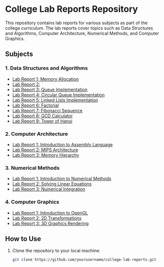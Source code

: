 # College Lab Reports Repository

This repository contains lab reports for various subjects as part of the college curriculum. The lab reports cover topics such as Data Structures and Algorithms, Computer Architecture, Numerical Methods, and Computer Graphics.

## Subjects

### 1. Data Structures and Algorithms

- [Lab Report 1: Memory Allocation](./DSA/Lab1.cpp)
- [Lab Report 2: ](./DSA/Lab2.cpp)
- [Lab Report 3: Queue Implementation](./DSA/Lab3.cpp)
- [Lab Report 4: Circular Queue Implementation](./DSA/Lab4.cpp)
- [Lab Report 5: Linked Lists Implementation](./DSA/Lab5.cpp)
- [Lab Report 6: Factorial](./DSA/Lab6.cpp)
- [Lab Report 7: Fibonacci Sequence](./DSA/Lab7.cpp)
- [Lab Report 8: GCD Calculator](./DSA/Lab8.cpp)
- [Lab Report 9: Tower of Hanoi](./DSA/Lab9.cpp)

### 2. Computer Architecture

- [Lab Report 1: Introduction to Assembly Language](./computer_architecture/lab1_assembly_intro.pdf)
- [Lab Report 2: MIPS Architecture](./computer_architecture/lab2_mips_architecture.pdf)
- [Lab Report 3: Memory Hierarchy](./computer_architecture/lab3_memory_hierarchy.pdf)

### 3. Numerical Methods

- [Lab Report 1: Introduction to Numerical Methods](./numerical_methods/lab1_intro_numerical_methods.pdf)
- [Lab Report 2: Solving Linear Equations](./numerical_methods/lab2_linear_equations.pdf)
- [Lab Report 3: Numerical Integration](./numerical_methods/lab3_numerical_integration.pdf)

### 4. Computer Graphics

- [Lab Report 1: Introduction to OpenGL](./computer_graphics/lab1_opengl_intro.pdf)
- [Lab Report 2: 2D Transformations](./computer_graphics/lab2_2d_transformations.pdf)
- [Lab Report 3: 3D Graphics Rendering](./computer_graphics/lab3_3d_graphics_rendering.pdf)

## How to Use

1. Clone the repository to your local machine:

   ```bash
   git clone https://github.com/yourusername/college-lab-reports.git
